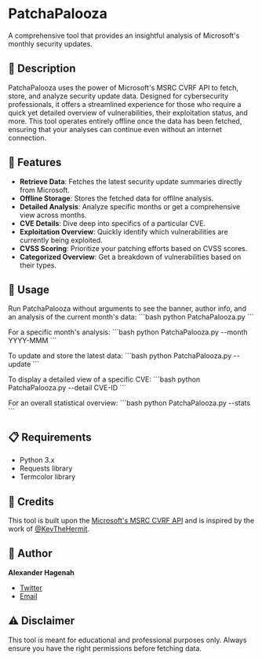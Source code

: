 # PatchaPalooza

A comprehensive tool that provides an insightful analysis of Microsoft's monthly security updates.

## 📜 Description

PatchaPalooza uses the power of Microsoft's MSRC CVRF API to fetch, store, and analyze security update data. Designed for cybersecurity professionals, it offers a streamlined experience for those who require a quick yet detailed overview of vulnerabilities, their exploitation status, and more. This tool operates entirely offline once the data has been fetched, ensuring that your analyses can continue even without an internet connection.

## 🌟 Features

- **Retrieve Data**: Fetches the latest security update summaries directly from Microsoft.
- **Offline Storage**: Stores the fetched data for offline analysis.
- **Detailed Analysis**: Analyze specific months or get a comprehensive view across months.
- **CVE Details**: Dive deep into specifics of a particular CVE.
- **Exploitation Overview**: Quickly identify which vulnerabilities are currently being exploited.
- **CVSS Scoring**: Prioritize your patching efforts based on CVSS scores.
- **Categorized Overview**: Get a breakdown of vulnerabilities based on their types.

## 🚀 Usage

Run PatchaPalooza without arguments to see the banner, author info, and an analysis of the current month's data:
\```bash
python PatchaPalooza.py
\```

For a specific month's analysis:
\```bash
python PatchaPalooza.py --month YYYY-MMM
\```

To update and store the latest data:
\```bash
python PatchaPalooza.py --update
\```

To display a detailed view of a specific CVE:
\```bash
python PatchaPalooza.py --detail CVE-ID
\```

For an overall statistical overview:
\```bash
python PatchaPalooza.py --stats
\```

## 📋 Requirements

- Python 3.x
- Requests library
- Termcolor library

## 👏 Credits

This tool is built upon the [Microsoft's MSRC CVRF API](https://api.msrc.microsoft.com/cvrf/v2.0/swagger/index) and is inspired by the work of [@KevTheHermit](https://github.com/Immersive-Labs-Sec/msrc-api/tree/main).

## 📌 Author

**Alexander Hagenah**
- [Twitter](https://twitter.com/xaitax)
- [Email](mailto:ah@primepage.de)

## ⚠️ Disclaimer

This tool is meant for educational and professional purposes only. Always ensure you have the right permissions before fetching data.
